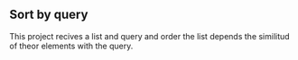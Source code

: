 ## Sort by query

This project recives a list and query and order the list depends the similitud of theor elements with the query.
